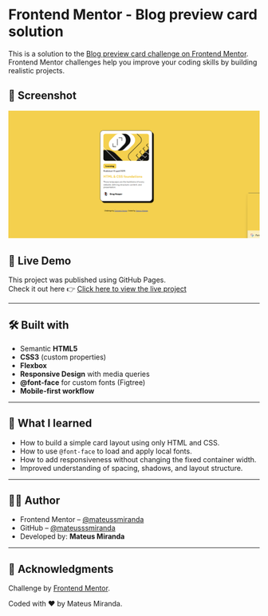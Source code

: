 # Frontend Mentor - Blog preview card solution

This is a solution to the [Blog preview card challenge on Frontend Mentor](https://www.frontendmentor.io/learning-paths/getting-started-on-frontend-mentor-XJhRWRREZd/steps/67c0e40d8e9721b35e40a5cd/challenge/start). Frontend Mentor challenges help you improve your coding skills by building realistic projects.

## 📸 Screenshot

![Screenshot of the project](./assets/images/Screenshot.png)

## 🚀 Live Demo

This project was published using GitHub Pages.  
Check it out here 👉 [Click here to view the live project](https://mateusmiranda.github.io/blog-preview-card)

---

## 🛠️ Built with

- Semantic **HTML5**
- **CSS3** (custom properties)
- **Flexbox**
- **Responsive Design** with media queries
- **@font-face** for custom fonts (Figtree)
- **Mobile-first workflow**

---

## 🔧 What I learned

- How to build a simple card layout using only HTML and CSS.
- How to use `@font-face` to load and apply local fonts.
- How to add responsiveness without changing the fixed container width.
- Improved understanding of spacing, shadows, and layout structure.

---

## 👨‍💻 Author

- Frontend Mentor – [@mateussmiranda](https://www.frontendmentor.io/profile/mateussmiranda)
- GitHub – [@mateusssmiranda](https://github.com/mateussmiranda)
- Developed by: **Mateus Miranda**

---

## 🙏 Acknowledgments

Challenge by [Frontend Mentor](https://www.frontendmentor.io?ref=challenge).
 
Coded with ❤️ by Mateus Miranda.
